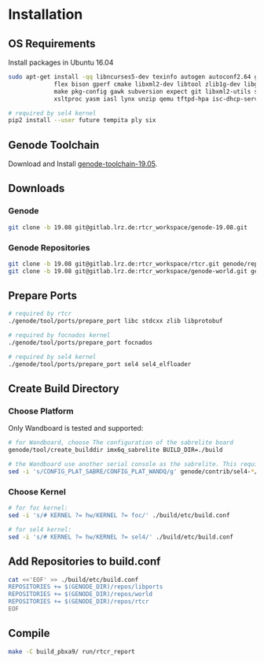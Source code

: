 # Installation

## OS Requirements
Install packages in Ubuntu 16.04
```bash
sudo apt-get install -qq libncurses5-dev texinfo autogen autoconf2.64 g++ libexpat1-dev \
		     flex bison gperf cmake libxml2-dev libtool zlib1g-dev libglib2.0-dev \
		     make pkg-config gawk subversion expect git libxml2-utils syslinux \
		     xsltproc yasm iasl lynx unzip qemu tftpd-hpa isc-dhcp-server python-pip

# required by sel4 kernel
pip2 install --user future tempita ply six
```

## Genode Toolchain
Download and Install
[genode-toolchain-19.05](https://sourceforge.net/projects/genode/files/genode-toolchain/19.05/).


## Downloads

### Genode
```bash
git clone -b 19.08 git@gitlab.lrz.de:rtcr_workspace/genode-19.08.git
```

### Genode Repositories
```bash
git clone -b 19.08 git@gitlab.lrz.de:rtcr_workspace/rtcr.git genode/repos/rtcr
git clone -b 19.08 git@gitlab.lrz.de:rtcr_workspace/genode-world.git genode/repos/world
```

## Prepare Ports
```bash
# required by rtcr
./genode/tool/ports/prepare_port libc stdcxx zlib libprotobuf

# required by focnados kernel
./genode/tool/ports/prepare_port focnados

# required by sel4 kernel
./genode/tool/ports/prepare_port sel4 sel4_elfloader
```


## Create Build Directory

### Choose Platform
Only Wandboard is tested and supported:
```bash
# for Wandboard, choose The configuration of the sabrelite board
genode/tool/create_builddir imx6q_sabrelite BUILD_DIR=./build

# the Wandboard use another serial console as the sabrelite. This requires changes.
sed -i 's/CONFIG_PLAT_SABRE/CONFIG_PLAT_WANDQ/g' genode/contrib/sel4-*/src/kernel/sel4/configs/imx6/imx6q_sabrelite/autoconf.h
```


### Choose Kernel
```bash
# for foc kernel:
sed -i 's/# KERNEL ?= hw/KERNEL ?= foc/' ./build/etc/build.conf

# for sel4 kernel:
sed -i 's/# KERNEL ?= hw/KERNEL ?= sel4/' ./build/etc/build.conf
```


## Add Repositories to build.conf

```bash
cat <<'EOF' >> ./build/etc/build.conf
REPOSITORIES += $(GENODE_DIR)/repos/libports
REPOSITORIES += $(GENODE_DIR)/repos/world
REPOSITORIES += $(GENODE_DIR)/repos/rtcr
EOF
```

## Compile
```bash
make -C build_pbxa9/ run/rtcr_report
```


